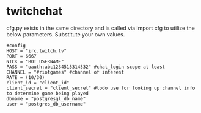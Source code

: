 # twitchchat

cfg.py exists in the same directory and is called via import cfg to utilize the below parameters. Substitute your own values.

    #config
    HOST = "irc.twitch.tv"
    PORT = 6667
    NICK = "BOT_USERNAME"
    PASS = "oauth:abc1234515314532" #chat_login scope at least
    CHANNEL = "#riotgames" #channel of interest
    RATE = (10/30)
    client_id = "client_id"
    client_secret = "client_secret" #todo use for looking up channel info to determine game being played
    dbname = "postgresql_db_name"
    user = "postgres_db_username"
